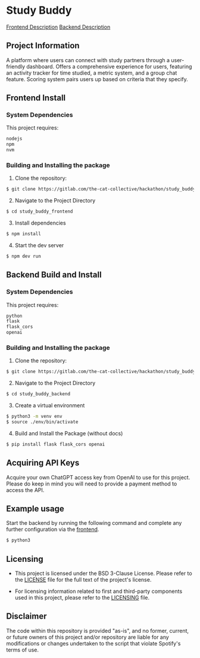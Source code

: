 
# Study Buddy

[Frontend Description](#frontend-install)
[Backend Description](#backend-build-and-install)

## Project Information
A platform where users can connect with study partners through a user-friendly dashboard.
Offers a comprehensive experience for users, featuring an activity tracker for time studied, a metric system, and a group chat feature. Scoring system pairs users up based on criteria that they specify. 

## Frontend Install
### System Dependencies
This project requires:
```bash
nodejs
npm
nvm
```

### Building and Installing the package

1. Clone the repository:
```bash
$ git clone https://gitlab.com/the-cat-collective/hackathon/study_buddy_frontend
```
2. Navigate to the Project Directory
```bash
$ cd study_buddy_frontend
```
3. Install dependencies
```bash
$ npm install
```
4. Start the dev server
```bash
$ npm dev run
```
## Backend Build and Install

### System Dependencies
This project requires:
```bash
python
flask
flask_cors
openai
```

### Building and Installing the package

1. Clone the repository:
```bash
$ git clone https://gitlab.com/the-cat-collective/hackathon/study_buddy_backend
```
2. Navigate to the Project Directory
```bash
$ cd study_buddy_backend
```
3. Create a virtual environment
```bash
$ python3 -m venv env
$ source ./env/bin/activate
```
4. Build and Install the Package (without docs)
```bash
$ pip install flask flask_cors openai
```

## Acquiring API Keys
Acquire your own ChatGPT access key from OpenAI to use for this project. Please do keep in mind you will need to provide a payment method to access the API.

## Example usage
Start the backend by running the following command and complete any further configuration via the [frontend](https://gitlab.com/the-cat-collective/hackathon/study_buddy_frontend).
```bash
$ python3
```

## Licensing
* This project is licensed under the BSD 3-Clause License. Please refer to the [LICENSE](LICENSE) file for the full text of the project's license.

* For licensing information related to first and third-party components used in this project, please refer to the [LICENSING](LICENSING.md) file.

## Disclaimer
The code within this repository is provided "as-is", and no former, current, or future owners of this project and/or repository are liable for any modifications or changes undertaken to the script that violate Spotify's terms of use.
